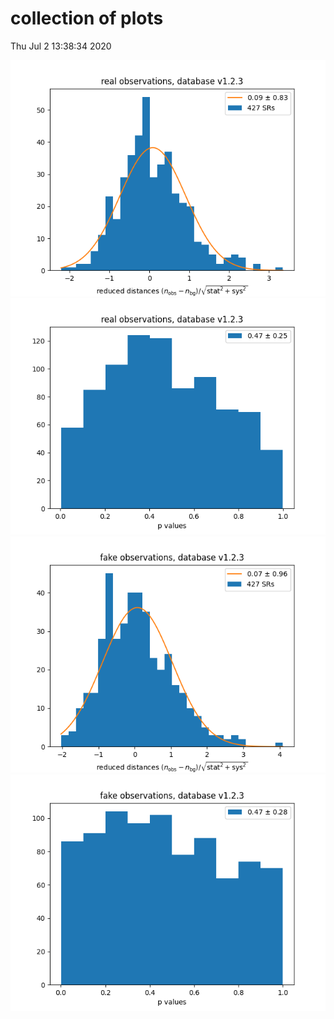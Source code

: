 # collection of plots
Thu Jul  2 13:38:34 2020

<img src="./origS100.png" />
<img src="./HorigS100.png" />
<img src="./S100.png" />
<img src="./HS100.png" />
